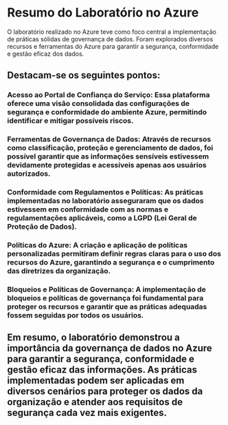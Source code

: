 # Resumo do Laboratório no Azure
O laboratório realizado no Azure teve como foco central a implementação de práticas sólidas de governança de dados. Foram explorados diversos recursos e ferramentas do Azure para garantir a segurança, conformidade e gestão eficaz dos dados.

## Destacam-se os seguintes pontos:

### Acesso ao Portal de Confiança do Serviço: Essa plataforma oferece uma visão consolidada das configurações de segurança e conformidade do ambiente Azure, permitindo identificar e mitigar possíveis riscos.
### Ferramentas de Governança de Dados: Através de recursos como classificação, proteção e gerenciamento de dados, foi possível garantir que as informações sensíveis estivessem devidamente protegidas e acessíveis apenas aos usuários autorizados.
### Conformidade com Regulamentos e Políticas: As práticas implementadas no laboratório asseguraram que os dados estivessem em conformidade com as normas e regulamentações aplicáveis, como a LGPD (Lei Geral de Proteção de Dados).
### Políticas do Azure: A criação e aplicação de políticas personalizadas permitiram definir regras claras para o uso dos recursos do Azure, garantindo a segurança e o cumprimento das diretrizes da organização.
### Bloqueios e Políticas de Governança: A implementação de bloqueios e políticas de governança foi fundamental para proteger os recursos e garantir que as práticas adequadas fossem seguidas por todos os usuários.

## Em resumo, o laboratório demonstrou a importância da governança de dados no Azure para garantir a segurança, conformidade e gestão eficaz das informações. As práticas implementadas podem ser aplicadas em diversos cenários para proteger os dados da organização e atender aos requisitos de segurança cada vez mais exigentes.
